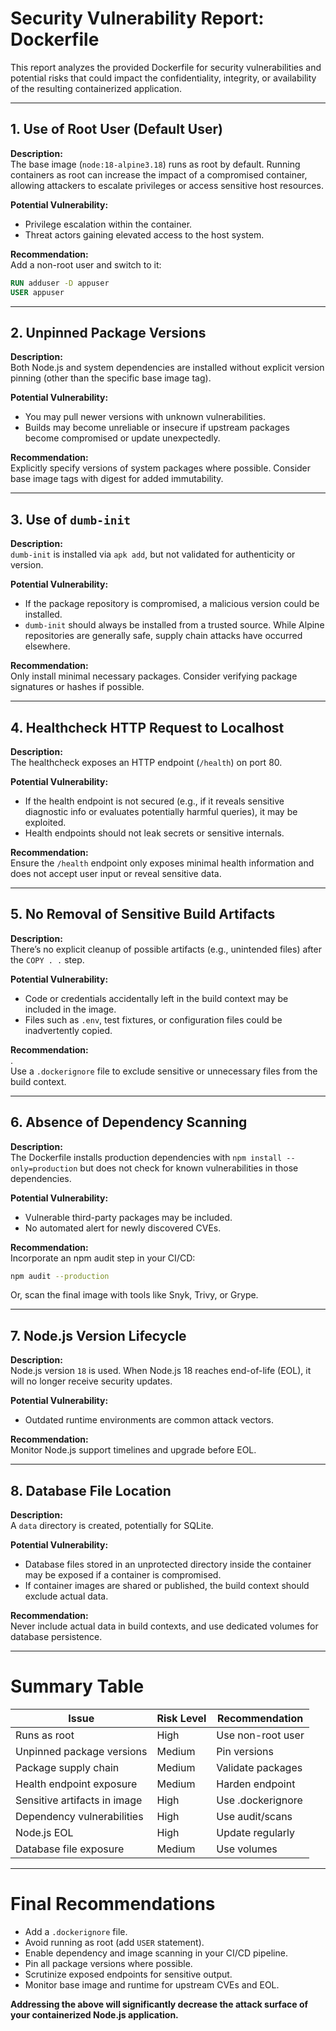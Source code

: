 # Security Vulnerability Report: Dockerfile

This report analyzes the provided Dockerfile for security vulnerabilities and potential risks that could impact the confidentiality, integrity, or availability of the resulting containerized application.

---

## 1. Use of Root User (Default User)

**Description:**  
The base image (`node:18-alpine3.18`) runs as root by default. Running containers as root can increase the impact of a compromised container, allowing attackers to escalate privileges or access sensitive host resources.

**Potential Vulnerability:**
- Privilege escalation within the container.
- Threat actors gaining elevated access to the host system.

**Recommendation:**  
Add a non-root user and switch to it:
```dockerfile
RUN adduser -D appuser
USER appuser
```

---

## 2. Unpinned Package Versions

**Description:**  
Both Node.js and system dependencies are installed without explicit version pinning (other than the specific base image tag).

**Potential Vulnerability:**
- You may pull newer versions with unknown vulnerabilities.
- Builds may become unreliable or insecure if upstream packages become compromised or update unexpectedly.

**Recommendation:**  
Explicitly specify versions of system packages where possible. Consider base image tags with digest for added immutability.

---

## 3. Use of `dumb-init`

**Description:**  
`dumb-init` is installed via `apk add`, but not validated for authenticity or version.

**Potential Vulnerability:**
- If the package repository is compromised, a malicious version could be installed.
- `dumb-init` should always be installed from a trusted source. While Alpine repositories are generally safe, supply chain attacks have occurred elsewhere.

**Recommendation:**  
Only install minimal necessary packages. Consider verifying package signatures or hashes if possible.

---

## 4. Healthcheck HTTP Request to Localhost

**Description:**  
The healthcheck exposes an HTTP endpoint (`/health`) on port 80.

**Potential Vulnerability:**  
- If the health endpoint is not secured (e.g., if it reveals sensitive diagnostic info or evaluates potentially harmful queries), it may be exploited.
- Health endpoints should not leak secrets or sensitive internals.

**Recommendation:**  
Ensure the `/health` endpoint only exposes minimal health information and does not accept user input or reveal sensitive data.

---

## 5. No Removal of Sensitive Build Artifacts

**Description:**  
There’s no explicit cleanup of possible artifacts (e.g., unintended files) after the `COPY . .` step.

**Potential Vulnerability:**  
- Code or credentials accidentally left in the build context may be included in the image.
- Files such as `.env`, test fixtures, or configuration files could be inadvertently copied.

**Recommendation:**  
.  
Use a `.dockerignore` file to exclude sensitive or unnecessary files from the build context.

---

## 6. Absence of Dependency Scanning

**Description:**  
The Dockerfile installs production dependencies with `npm install --only=production` but does not check for known vulnerabilities in those dependencies.

**Potential Vulnerability:**  
- Vulnerable third-party packages may be included.
- No automated alert for newly discovered CVEs.

**Recommendation:**  
Incorporate an npm audit step in your CI/CD:  
```bash
npm audit --production
```
Or, scan the final image with tools like Snyk, Trivy, or Grype.

---

## 7. Node.js Version Lifecycle

**Description:**  
Node.js version `18` is used. When Node.js 18 reaches end-of-life (EOL), it will no longer receive security updates.

**Potential Vulnerability:**  
- Outdated runtime environments are common attack vectors.

**Recommendation:**  
Monitor Node.js support timelines and upgrade before EOL.

---

## 8. Database File Location

**Description:**  
A `data` directory is created, potentially for SQLite.

**Potential Vulnerability:**  
- Database files stored in an unprotected directory inside the container may be exposed if a container is compromised.
- If container images are shared or published, the build context should exclude actual data.

**Recommendation:**  
Never include actual data in build contexts, and use dedicated volumes for database persistence.

---

# Summary Table

| Issue                        | Risk Level | Recommendation   |
|------------------------------|------------|------------------|
| Runs as root                 | High       | Use non-root user|
| Unpinned package versions    | Medium     | Pin versions     |
| Package supply chain         | Medium     | Validate packages|
| Health endpoint exposure     | Medium     | Harden endpoint  |
| Sensitive artifacts in image | High       | Use .dockerignore|
| Dependency vulnerabilities   | High       | Use audit/scans  |
| Node.js EOL                  | High       | Update regularly |
| Database file exposure       | Medium     | Use volumes      |

---

# Final Recommendations

- Add a `.dockerignore` file.
- Avoid running as root (add `USER` statement).
- Enable dependency and image scanning in your CI/CD pipeline.
- Pin all package versions where possible.
- Scrutinize exposed endpoints for sensitive output.
- Monitor base image and runtime for upstream CVEs and EOL.

**Addressing the above will significantly decrease the attack surface of your containerized Node.js application.**